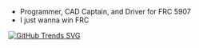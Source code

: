 - Programmer, CAD Captain, and Driver for FRC 5907
- I just wanna win FRC


[![GitHub Trends SVG](https://api.githubtrends.io/user/svg/J-Barta/langs)](https://githubtrends.io)
